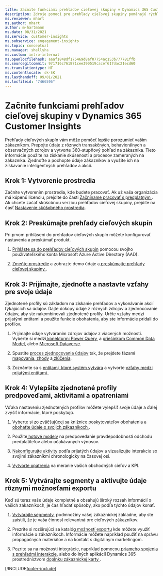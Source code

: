 ```yaml
---
title: Začnite funkciami prehľadov cieľovej skupiny v Dynamics 365 Customer Insights
description: Zdroje pomoci pre prehľady cieľovej skupiny pomáhajú rýchlo začať.
ms.reviewer: mhart
ms.author: mhart
author: m-hartmann
ms.date: 08/31/2021
ms.service: customer-insights
ms.subservice: engagement-insights
ms.topic: conceptual
ms.manager: shellyha
ms.custom: intro-internal
ms.openlocfilehash: aaaf1848df175469d8af07754ac153b777781ffb
ms.sourcegitcommit: 971716c761871cee390519cacef617dac21ecd60
ms.translationtype: HT
ms.contentlocale: sk-SK
ms.lasthandoff: 09/01/2021
ms.locfileid: "7466596"
---
```

# <a name="get-started-with-dynamics-365-customer-insights-audience-insights-capability"></a>Začnite funkciami prehľadov cieľovej skupiny v Dynamics 365 Customer Insights

Prehľady cieľových skupín vám môže pomôcť lepšie porozumieť vašim zákazníkom. Prepojte údaje z rôznych transakčných, behaviorálnych a observačných zdrojov a vytvorte 360-stupňový pohľad na zákazníka. Tieto informácie použite na získanie skúseností a procesov zameraných na zákazníka. Zjednoťte a pochopte údaje zákazníkov a využite ich na získavanie inteligentných prehľadov a akcií.

## <a name="step-1-create-an-environment"></a>Krok 1: Vytvorenie prostredia

Začnite vytvorením prostredia, kde budete pracovať. Ak už vaša organizácia má kúpenú licenciu, prejdite do časti [Začníname pracovať s predplatným ](get-started-paid.md). Ak chcete začať skúšobnou verziou prehľadov cieľovej skupiny, prejdite na časť [Nastavenie skúšobného prostredia](get-started-trial.md). 

## <a name="step-2-explore-audience-insights"></a>Krok 2: Preskúmajte prehľady cieľových skupín

Pri prvom prihlásení do prehľadov cieľových skupín môžete konfigurovať nastavenia a preskúmať produkt.

1. [Prihláste sa do prehľadov cieľových skupín](https://home.ci.ai.dynamics.com) pomocou svojho používateľského konta Microsoft Azure Active Directory (AAD).

1. [Zmeňte prostredie](manage-environments.md#switch-environments) a zobrazte demo údaje a[ preskúmajte prehľady cieľovej skupiny ](home.md).

##  <a name="step-3-ingest-unify-and-set-up-relationships-for-your-data"></a>Krok 3: Prijímajte, zjednoťte a nastavte vzťahy pre svoje údaje

Zjednotené profily sú základom na získanie prehľadov a vykonávanie akcií týkajúcich sa údajov. Dajte dokopy údaje z rôznych zdrojov a zjednocovanie údajov, aby ste nakombinovali zjednotené profily. Určte vzťahy medzi prijatými entitami a použite funkcie obohatenia, aby ste informácie pridali do profilov. 

1. Prijímajte údaje vytváraním zdrojov údajov z viacerých možností. Vyberte si medzi[ konektormi Power Query](connect-power-query.md), a [ priečinkom Common Data Model](connect-common-data-model.md), alebo [Microsoft Dataverse](connect-common-data-service-lake.md). 

1. Spustite [ proces zjednocovania údajov](data-unification.md) tak, že prejdete fázami [ mapovania](map-entities.md),[ zhody](match-entities.md) a[ zlúčenia](merge-entities.md).

1. Zoznámte sa s [entitami, ktoré systém vytvára](entities.md) a vytvorte [vzťahy medzi prijatými entitami ](relationships.md).
    
## <a name="step-4-enhance-unified-profiles-with-predictions-activities-and-measures"></a>Krok 4: Vylepšite zjednotené profily predpoveďami, aktivitami a opatreniami

Vďaka nastaveniu zjednotených profilov môžete vylepšiť svoje údaje a ďalej zvýšiť informácie, ktoré poskytujú.

1. Vyberte si zo zväčšujúcej sa knižnice poskytovateľov obohatenia a[ obohaťte údaje o svojich zákazníkoch ](enrichment-hub.md).

1. Použite[ hotové modely](predictions-overview.md) na predpovedanie pravdepodobnosti odchodu predplatiteľov alebo očakávaných výnosov.

1. [Nakonfigurujte aktivity](activities.md) podľa prijatých údajov a vizualizujte interakcie so svojimi zákazníkmi chronologicky na časovej osi. 

1. [Vytvorte opatrenia](measures.md) na meranie vašich obchodných cieľov a KPI.
 
## <a name="step-5-create-segments-and-activate-data-through-various-export-options"></a>Krok 5: Vytvárajte segmenty a aktivujte údaje rôznymi možnosťami exportu

Keď sú teraz vaše údaje kompletné a obsahujú široký rozsah informácií o vašich zákazníkoch, je čas hľadať spôsoby, ako podľa týchto údajov konať. 

1. [Vytvárajte segmenty](segments.md), podmnožiny vašej zákazníckej základne, aby ste zaistili, že je vaša činnosť relevantná pre cieľových zákazníkov.

1. Prezrite si rozširujúci sa katalóg[ možností exportu](export-destinations.md) kde môžete využiť informácie o zákazníkoch. Informácie môžete napríklad použiť na správu propagačných materiálov a na kontakt s digitálnym marketingom.

1. Pozrite sa na možnosti integrácie, napríklad pomocou[ priameho spojenia s prehľadmi interakcie](../engagement-insights/integrate-audience-insights-engagement-insights.md), alebo do iných aplikácií Dynamics 365 prostredníctvom [doplnku zákazníckej karty ](customer-card-add-in.md).  


[!INCLUDE[footer-include](../includes/footer-banner.md)]
